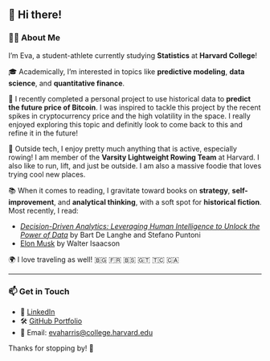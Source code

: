 ## 👋 Hi there!

### 👩‍💻 About Me

I’m Eva, a student-athlete currently studying **Statistics** at **Harvard College**!

🎓 Academically, I’m interested in topics like **predictive modeling**, **data science**, and **quantitative finance**. 

💭 I recently completed a personal project to use historical data to **predict the future price of Bitcoin**. I was inspired to tackle this project by the recent spikes in cryptocurrency price and the high volatility in the space. I really enjoyed exploring this topic and definitly look to come back to this and refine it in the future!

🚣 Outside tech, I enjoy pretty much anything that is active, especially rowing! I am member of the **Varsity Lightweight Rowing Team** at Harvard. I also like to run, lift, and just be outside. I am also a massive foodie that loves trying cool new places.

📚 When it comes to reading, I gravitate toward books on **strategy**, **self-improvement**, and **analytical thinking**, with a soft spot for **historical fiction**.  
Most recently, I read:  
- *[Decision-Driven Analytics: Leveraging Human Intelligence to Unlock the Power of Data](https://www.amazon.com/Decision-Driven-Analytics-Leveraging-Intelligence-Unlock/dp/1613631715)* by Bart De Langhe and Stefano Puntoni
- [Elon Musk](https://www.audiobooks.com/audiobook/elon-musk/669289?refId=38712&gad_source=1&gad_campaignid=20802767249&gbraid=0AAAAADzSbyIveEbU_IcigcQl1AA-WGncU&gclid=CjwKCAjwp_LDBhBCEiwAK7FnkpgTNfPFXsLrJVC0HQ0iGYiZDAXnBa9UPZIhP3MUF9CEJpUNE2HHcxoCVrwQAvD_BwE) by Walter Isaacson


🌍 I love traveling as well! 🇧🇬 🇫🇷 🇧🇸 🇬🇹 🇹🇨 🇨🇦

---

### 📫 Get in Touch

- 💼 [LinkedIn](https://www.linkedin.com/in/eva-harris-183198282/)  
- 🛠 [GitHub Portfolio](https://github.com/Erow4)  
- 📧 Email: evaharris@college.harvard.edu  

Thanks for stopping by! 🥳
